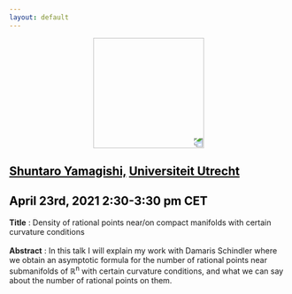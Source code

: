 ```yaml
---
layout: default
---
```


<p align="center">
  <img width="200" height="200" style="transform: rotate(0.5turn);" src="https://upload.wikimedia.org/wikipedia/commons/1/18/Rational_points_of_bounded_height_outside_the_27_lines_on_Clebsch%27s_diagonal_cubic_surface.png">
</p>

## <a href="https://www.uu.nl/staff/mobile/SYamagishi" style="color:black">Shuntaro Yamagishi,</a> <a href="https://www.uu.nl/en/organisation/department-of-mathematics" style="color:black">Universiteit Utrecht</a>
## <c style="color:black">April 23rd, 2021  2:30-3:30 pm CET</c>

<b>Title</b> : Density of rational points near/on compact manifolds with certain curvature conditions
<br>
<br>
<b>Abstract</b> : In this talk I will explain my work with Damaris Schindler where we obtain an asymptotic formula for the number of rational points near submanifolds of &#x211D;<math><sup><mi></mi><mi>n</mi></sup></math> with certain curvature conditions, and what we can say about the number of rational points on them. 
